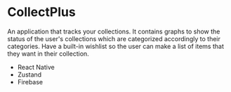 # CollectPlus
An application that tracks your collections. It contains graphs to show the status of the user's collections which are categorized accordingly to their categories. Have a built-in wishlist so the user can make a list of items that they want in their collection.
- React Native
- Zustand
- Firebase
